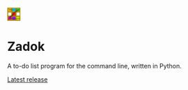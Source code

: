 <img src="zadok.svg" width="30"></img>&nbsp;<h1>Zadok</h1>
A to-do list program for the command line, written in Python.

<a href="https://github.com/forgenst/zadok/releases/download/v0.1-alpha/zadok-setup.exe">Latest release</a>
